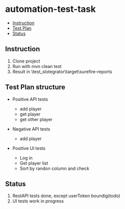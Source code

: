 # automation-test-task
- [Instruction](#instruction)
- [Test Plan](#test-plan)
- [Status](#status)

## Instruction
1. Clone project
2. Run with mvn clean test
3. Result in \test_slotegrator\target\surefire-reports

## Test Plan structure
- Positive API tests
    - add player
    - get player
    - get other player

- Negative API tests
    - add player

- Positive UI tests
  - Log in 
  - Get player list
  - Sort by randon column and check
  
## Status
1. RestAPI tests done, except userToken boundig(todo)
2. UI tests work in progress
    
